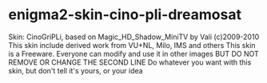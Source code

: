 # enigma2-skin-cino-pli-dreamosat
Skin: CinoGriPLi, based on Magic_HD_Shadow_MiniTV by Vali (c)2009-2010 This skin include derived work from VU+NL, Milo, IMS and others This skin is a Freeware. Everyone can modify and use it in other images BUT DO NOT REMOVE OR CHANGE THE SECOND LINE Do whatever you want with this skin, but don't tell it's yours, or your idea
